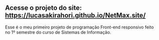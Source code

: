 ## Acesse o projeto do site: https://lucasakirahori.github.io/NetMax.site/

Esse é o meu primeiro projeto de programação Front-end responsivo feito no 1º semestre do curso de Sistemas de Informação.
